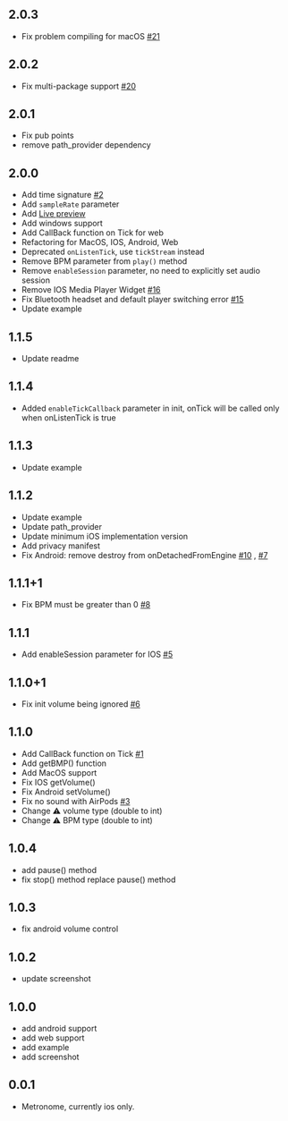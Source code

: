 ## 2.0.3

* Fix problem compiling for macOS [#21](https://github.com/biner88/metronome/issues/21)

## 2.0.2

* Fix multi-package support [#20](https://github.com/biner88/metronome/issues/20)

## 2.0.1

* Fix pub points
* remove path_provider dependency

## 2.0.0

* Add time signature [#2](https://github.com/biner88/metronome/issues/2)
* Add `sampleRate` parameter
* Add [Live preview](https://biner88.github.io/metronome/)
* Add windows support
* Add CallBack function on Tick for web
* Refactoring for MacOS, IOS, Android, Web
* Deprecated `onListenTick`, use `tickStream` instead
* Remove BPM parameter from `play()` method
* Remove `enableSession` parameter, no need to explicitly set audio session
* Remove IOS Media Player Widget [#16](https://github.com/biner88/metronome/issues/16)
* Fix Bluetooth headset and default player switching error [#15](https://github.com/biner88/metronome/issues/15)
* Update example

## 1.1.5

* Update readme

## 1.1.4

* Added `enableTickCallback` parameter in init, onTick will be called only when onListenTick is true

## 1.1.3

* Update example

## 1.1.2

* Update example
* Update path_provider
* Update minimum iOS implementation version
* Add privacy manifest
* Fix Android: remove destroy from onDetachedFromEngine [#10](https://github.com/biner88/metronome/issues/10) , [#7](https://github.com/biner88/metronome/pull/7) 

## 1.1.1+1

* Fix BPM must be greater than 0 [#8](https://github.com/biner88/metronome/issues/8)

## 1.1.1

* Add enableSession parameter for IOS [#5](https://github.com/biner88/metronome/issues/5)

## 1.1.0+1

* Fix init volume being ignored [#6](https://github.com/biner88/metronome/issues/6)

## 1.1.0

* Add CallBack function on Tick [#1](https://github.com/biner88/metronome/issues/1)
* Add getBMP() function
* Add MacOS support
* Fix IOS getVolume()
* Fix Android setVolume()
* Fix no sound with AirPods [#3](https://github.com/biner88/metronome/issues/3)
* Change ⚠️ volume type (double to int)
* Change ⚠️ BPM type (double to int)

## 1.0.4

* add pause() method
* fix stop() method replace pause() method

## 1.0.3

* fix android volume control

## 1.0.2

* update screenshot

## 1.0.0

* add android support
* add web support
* add example
* add screenshot

## 0.0.1

* Metronome, currently ios only.
